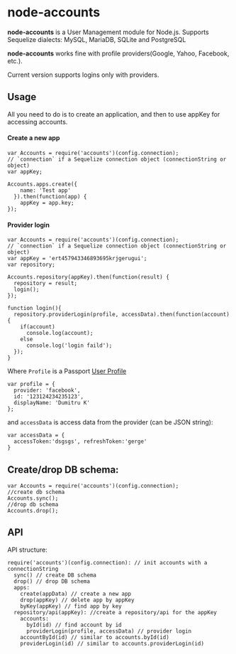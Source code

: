 # node-accounts

**node-accounts** is a User Management module for Node.js.
Supports Sequelize dialects: MySQL, MariaDB, SQLite and PostgreSQL

**node-accounts** works fine with profile providers(Google, Yahoo, Facebook, etc.).

Current version supports logins only with providers.

## Usage

All you need to do is to create an application, and then to use appKey for accessing accounts.

#### Create a new app
```
var Accounts = require('accounts')(config.connection);
// `connection` if a Sequelize connection object (connectionString or object)
var appKey;

Accounts.apps.create({
    name: 'Test app'
  }).then(function(app) {
    appKey = app.key;
});
```

#### Provider login
```
var Accounts = require('accounts')(config.connection);
// `connection` if a Sequelize connection object (connectionString or object)
var appKey = 'ert457943346893695krjgerugui';
var repository;

Accounts.repository(appKey).then(function(result) {
  repository = result;
  login();
});

function login(){
  repository.providerLogin(profile, accessData).then(function(account){
    if(account)
      console.log(account);
    else
      console.log('login faild');
  });
}
```
Where `Profile` is a Passport [User Profile](http://passportjs.org/guide/profile/)
```
var profile = {
  provider: 'facebook',
  id: '123124234235123',
  displayName: 'Dumitru K'
};
```
and `accessData` is access data from the provider (can be JSON string):
```
var accessData = {
  accessToken:'dsgsgs', refreshToken:'gerge'
}
```

## Create/drop DB schema:
```
var Accounts = require('accounts')(config.connection);
//create db schema
Accounts.sync();
//drop db schema
Accounts.drop();
```

## API

API structure:
```
require('accounts')(config.connection): // init accounts with a connectionString
  sync() // create DB schema
  drop() // drop DB schema
  apps:
    create(appData) // create a new app
    drop(appKey) // delete app by appKey
    byKey(appKey) // find app by key
  repository/api(appKey): //create a repository/api for the appKey
    accounts:
      byId(id) // find account by id
      providerLogin(profile, accessData) // provider login
    accountById(id) // similar to accounts.byId(id)
    providerLogin(id) // similar to accounts.providerLogin(id)
```
